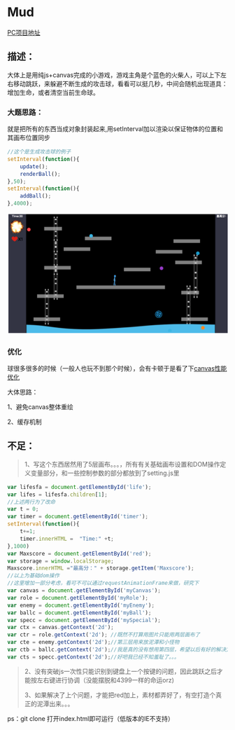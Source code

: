 # Mud

[PC项目地址](https://Jackson-p.github.io/Mud)

## 描述：

大体上是用纯js+canvas完成的小游戏，游戏主角是个蓝色的火柴人，可以上下左右移动跳跃，来躲避不断生成的攻击球，看看可以挺几秒，中间会随机出现道具：增加生命，或者清空当前生命球。

### 大题思路：

就是把所有的东西当成对象封装起来,用setInterval加以渲染以保证物体的位置和其画布位置同步

```js
//这个是生成攻击球的例子
setInterval(function(){
    update();
    renderBall();
},50);
setInterval(function(){
    addBall();
},4000);
```

![图](img/show.png)

### 优化

球很多很多的时候（一般人也玩不到那个时候），会有卡顿于是看了下[canvas性能优化](https://blog.csdn.net/zyz511919766/article/details/7401792/)

大体思路：

1、避免canvas整体重绘

2、缓存机制

## 不足：

>1、写这个东西居然用了5层画布。。。，所有有关基础画布设置和DOM操作定义变量部分，和一些控制参数的部分都放到了setting.js里

```js
var lifesfa = document.getElementById('life');
var lifes = lifesfa.children[1];
//上述两行为了改命
var t = 0;
var timer = document.getElementById('timer');
setInterval(function(){
    t+=1;
    timer.innerHTML =  "Time:" +t;
},1000)
var Maxscore = document.getElementById('red');
var storage = window.localStorage;
Maxscore.innerHTML ="最高分：" + storage.getItem('Maxscore');
//以上为基础dom操作
//这里增加一部分考虑，看可不可以通过requestAnimationFrame来做，研究下
var canvas = document.getElementById('myCanvas');
var role = document.getElementById('myRole');
var enemy = document.getElementById('myEnemy');
var ballc = document.getElementById('myBall');
var specc = document.getElementById('mySpecial');
var ctx = canvas.getContext('2d');
var ctr = role.getContext('2d'); //既然不打算用图片只能用两层画布了
var cte = enemy.getContext('2d');//第三层用来放泥潭和小怪物
var ctb = ballc.getContext('2d');//我是真的没有想用第四层，希望以后有好的解决方案
var cts = specc.getContext('2d');//好吧我已经不知羞耻了。。。
```

>2、没有突破js一次性只能识别到键盘上一个按键的问题，因此跳跃之后才能按左右键进行协调（没能摆脱和4399一样的命运orz)
>
>
>3、如果解决了上个问题，才能把red加上，素材都弄好了，有空打造个真正的泥潭出来。。。

ps：git clone 打开index.html即可运行（低版本的IE不支持）
